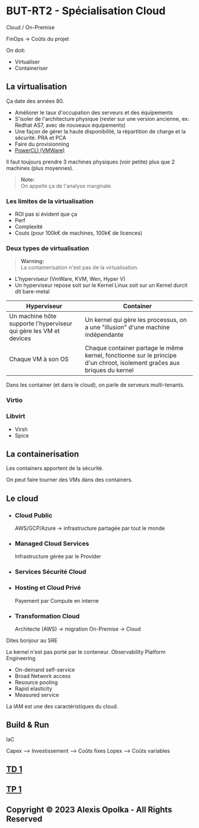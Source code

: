 # BUT-RT2 - Spécialisation Cloud

Cloud / On-Premise

FinOps -> Coûts du projet

On doit:

- Virtualiser
- Containeriser

## La virtualisation

Ça date des années 80.

- Améliorer le taux d'occupation des serveurs et des équipements
- S'isoler de l'architecture physique (rester sur une version ancienne, ex: Redhat AS7, avec de nouveaux équipements)
- Une façon de gérer la haute disponibilité, la répartition de charge et la sécurité. PRA et PCA
- Faire du provisionning
- [PowerCLI (VMWare)](https://docs.vmware.com/en/VMware-vSphere/7.0/com.vmware.esxi.install.doc/GUID-F02D0C2D-B226-4908-9E5C-2E783D41FE2D.html)

Il faut toujours prendre 3 machines physiques (voir petite) plus
que 2 machines (plus moyennes).

> **Note:**  
> On appelle ça de l'analyse marginale.

### Les limites de la virtualisation

- ROI pas si évident que ça
- Perf
- Complexité
- Couts (pour 100k€ de machines, 100k€ de licences)

### Deux types de virtualisation

> **Warning:**  
> La containerisation n'est pas de la virtualisation.

- L'hyperviseur (VmWare, KVM, Wen, Hyper V)
- Un hyperviseur repose soit sur le Kernel Linux soit sur un Kernel durcit dit bare-metal

| Hyperviseur                                                       | Container                                                                                                               |
| ----------------------------------------------------------------- | ----------------------------------------------------------------------------------------------------------------------- |
| Un machine hôte supporte l'hyperviseur qui gère les VM et devices | Un kernel qui gère les processus, on a une "illusion" d'une machine indépendante                                        |
| Chaque VM à son OS                                                | Chaque container partage le même kernel, fonctionne sur le principe d'un chroot, isolement graĉes aux briques du kernel |

Dans les container (et dans le cloud), on parle de serveurs multi-tenants.

### Virtio

### Libvirt

- Virsh
- Spice

## La containerisation

Les containers apportent de la sécurité.

On peut faire tourner des VMs dans des containers.

## Le cloud

- ### Cloud Public

  AWS/GCP/Azure -> infrastructure partagée par tout le monde

- ### Managed Cloud Services

  Infrastructure gérée par le Provider

- ### Services Sécurité Cloud

- ### Hosting et Cloud Privé

  Payement par Compute en interne

- ### Transformation Cloud

  Architecte (AWS) -> migration On-Premise -> Cloud

Dites bonjour au SRE

Le kernel n'est pas porté par le conteneur.
Observability
Platform Engineering

- On-demand self-service
- Broad Network access
- Resource pooling
- Rapid elasticity
- Measured service

La IAM est une des caractéristiques du cloud.

## Build & Run

IaC

Capex --> Investissement --> Coûts fixes
Lopex --> Coûts variables

## [TD 1](./cloud-td1.md)

## [TP 1](./cloud-td1.md)

## Copyright &copy; 2023 Alexis Opolka - All Rights Reserved
